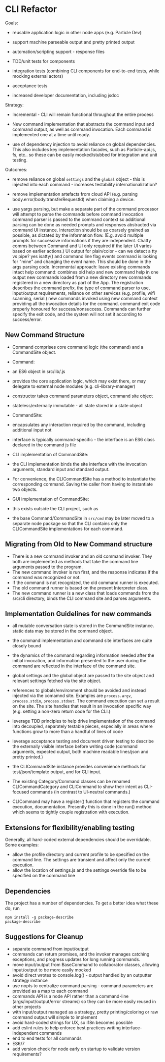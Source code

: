 # CLI Refactor


Goals:

- reusable application logic in other node apps (e.g. Particle Dev)

- support machine parseable output and pretty printed output

- automation/scripting support - response files

- TDD/unit tests for components

- integration tests (combining CLI components for end-to-end tests, while mocking external actors)

- acceptance tests

- increased developer documentation, including jsdoc


Strategy:

- Incremental - CLI will remain functional throughout the entire process

- New command implementation that abstracts the command input and command output, as well as
 command invocation. Each command is implemented one at a time until ready.

- use of dependency injection to avoid reliance on global dependencies. This also includes key
 implementation facades, such as Particle-api.js, fs, etc.. so these can be easily mocked/stubbed for
  integration and unit testing.



Outcomes:

- remove reliance on global `settings` and the `global` object - this is injected into each command - increases testability
internationalization?

- remove implementation artefacts from cloud API (e.g. parsing body.error/body.transferRequestId) when claiming a device.

- use yargs parsing, but make a separate part of the command processor
will attempt to parse the commands before command invocation
command parser is passed to the command context so additional parsing can be done as needed
prompts and responses abstracted via command UI instance. Interaction should be as coarsely grained as possible, as dictated by the information flow. (E.g. avoid multiple prompts for successive informations if they are independent. Chatty comms between Command and UI only required if the later UI varies based on earlier actions.)
UI output for plain/color - can we detect a tty vs pipe? yes isatty() and command line flag
events command is looking for "mine" and changing the event name. This should be done in the args parsing code.
Incremental approach:
leave existing commands intact
help command: combines old help and new command help in one output
new commands loaded from a new directory
new commands registered in a new directory as part of the App. The registration describes the command prefix, the type of command parser to use, input/output requirements, reliance on other services (e.g. profile, wifi scanning, serial.)
new commands invoked using new command context providing all the invocation details for the command.
command exit code properly honoured for success/nonsuccess. Commands can further specify the exit code, and the system will not set it according to success/error.

## New Command Structure

- Command comprises core command logic (the command) and a CommandSite object.

- Command:
 - an ES6 object in src/lib/<commandname>.js
 - provides the core application logic, which may exist there, or may delegate to external
   node modules (e.g. cli-library-manager)
 - constructor takes command parameters object, command site object
 - stateless/externally immutable - all state stored in a state object

- CommandSite:
 - encapsulates any interaction required by the command, including additional input not
 - interface is typically command-specific - the interface is an ES6 class declared in the command js file

- CLI implementation of CommandSite:
 - the CLI implementation binds the site interface with the invocation arguments, standard input and
  standard output.
 - For convenience, the CLICommandSite has a method to instantiate the corresponding command. Saving the
    caller from having to instantiate two objects.

- GUI implementation of CommandSite:
 - this exists outside the CLI project, such as

- the base Command/CommandSite in `src/cmd` may be later moved to a separate node package so that the CLI
 contains only the CLICommandSite implementations for each command.



## Migrating from Old to New Command structure

- There is a new command invoker and an old command invoker. They both are implemented as
 methods that take the command line arguments passed to the program.
- The new command invoker is run first, and the response indicates if the command was recognized or not.
- If the command is not recognized, the old command runner is executed.
- The old command runner is based on the present Interpreter class.
- The new command runner is a new class that loads commands from the src/cli directory,
binds the CLI command site and parses arguments.


## Implementation Guidelines for new commands

- all mutable conversation state is stored in the CommandSite instance. static data
may be stored in the command object.

- the command implementation and command site interfaces are quite closely bound
 - the dynamics of the command regarding information needed after the initial invocation,
 and information presented to the user during the command are reflected in the
 interface of the command site.

- global settings and the global object are passed to the site object and relevant
settings fetched via the site object.

- references to globals/environment should be avoided and instead injected via the comamnd site. Examples are
    `process.argv`, `process.stdin`, `process.stdout`. The command execution can set a result on the site. The
    site handles that result in an invocation specific way (e.g. setting a non-zero return code for the CLI.)

- leverage TDD principles to help drive implementation of the command into decoupled, separately testable pieces,
 especially in areas where functions grow to more than a handful of lines of code

- leverage acceptance testing and document driven testing to describe the
 externally visible interface before writing code (command arguments, expected output, both
 machine readable lines/json and pretty printed.)

- the CLICommandSite instance provides convenience methods for test/json/template output, and
for CLI input.

- The existing Category/Command classes can be renamed CLICommandCategory and CLICommand to
show their intent as CLI-focused commands (in contrast to UI-neutral commands.)

- CLICommand may have a register() function that registers the command execution, documentation.
Presently this is done in the run() method which seems to tightly couple registration with execution.

## Extensions for flexibility/enabling testing

Generally, all hard-coded external dependencies should be overridable. Some examples:

- allow the profile directory and current profile to be specified on the command line. The settings are transient and
    affect only the current execution.
- allow the location of settings.js and the settings override file to be specified on the command line





## Dependencies

The project has a number of dependencies. To get a better
idea what these do, run

```
npm install -g package-describe
package-describe
```

## Suggestions for Cleanup

- separate command from input/output
- commands can return promises, and the invoker manages catching exceptions, and progress updates for long running commands.
- move input/output from BaseCommand to collaborator classes, allowing input/output to be more easily mocked
- avoid direct wrotes to console.log() - output handled by an outputter strategy instance
- use nopts to centralize command parsing - command parameters are provided as a map to each command
- commands API is a node API rather than a command-line (args/input/output/error streams)
  so they can be more easily reused in other projects
- with input/output managed as a strategy, pretty printing/coloring or raw command output will simple to implement
- avoid hard-coded strings for UX, so i18n becomes possible
- add eslint rules to help enforce best practices writing interface-independent commands
- end to end tests for all commands
- ES6/7
- add version check for node early on startup to validate version requirements?
